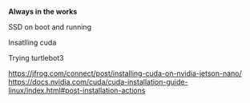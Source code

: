 **Always in the works**

SSD on boot and running

Insatlling cuda

Trying turtlebot3

https://jfrog.com/connect/post/installing-cuda-on-nvidia-jetson-nano/
https://docs.nvidia.com/cuda/cuda-installation-guide-linux/index.html#post-installation-actions
